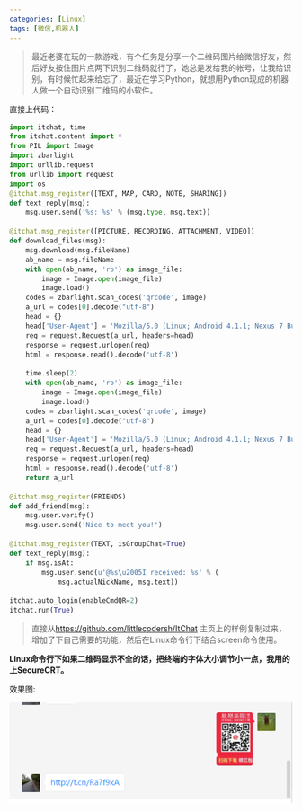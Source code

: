```yaml
---
categories: [Linux]
tags: [微信,机器人]
---
```


> 最近老婆在玩的一款游戏，有个任务是分享一个二维码图片给微信好友，然后好友按住图片点两下识别二维码就行了，她总是发给我的帐号，让我给识别，有时候忙起来给忘了，最近在学习Python，就想用Python现成的机器人做一个自动识别二维码的小软件。

直接上代码：
```python
import itchat, time
from itchat.content import *
from PIL import Image
import zbarlight
import urllib.request
from urllib import request
import os
@itchat.msg_register([TEXT, MAP, CARD, NOTE, SHARING])
def text_reply(msg):
    msg.user.send('%s: %s' % (msg.type, msg.text))

@itchat.msg_register([PICTURE, RECORDING, ATTACHMENT, VIDEO])
def download_files(msg):
    msg.download(msg.fileName)
    ab_name = msg.fileName
    with open(ab_name, 'rb') as image_file:
        image = Image.open(image_file)
        image.load()
    codes = zbarlight.scan_codes('qrcode', image)
    a_url = codes[0].decode("utf-8")
    head = {}
    head['User-Agent'] = 'Mozilla/5.0 (Linux; Android 4.1.1; Nexus 7 Build/JRO03D) AppleWebKit/535.19 (KHTML, like Gecko) Chrome/18.0.1025.166  Safari/535.19'
    req = request.Request(a_url, headers=head)
    response = request.urlopen(req)
    html = response.read().decode('utf-8')

    time.sleep(2)  
    with open(ab_name, 'rb') as image_file:
        image = Image.open(image_file)
        image.load()
    codes = zbarlight.scan_codes('qrcode', image)
    a_url = codes[0].decode("utf-8")
    head = {}
    head['User-Agent'] = 'Mozilla/5.0 (Linux; Android 4.1.1; Nexus 7 Build/JRO03D) AppleWebKit/535.19 (KHTML, like Gecko) Chrome/18.0.1025.166  Safari/535.19'
    req = request.Request(a_url, headers=head)
    response = request.urlopen(req)
    html = response.read().decode('utf-8')
    return a_url

@itchat.msg_register(FRIENDS)
def add_friend(msg):
    msg.user.verify()
    msg.user.send('Nice to meet you!')

@itchat.msg_register(TEXT, isGroupChat=True)
def text_reply(msg):
    if msg.isAt:
        msg.user.send(u'@%s\u2005I received: %s' % (
            msg.actualNickName, msg.text))

itchat.auto_login(enableCmdQR=2)
itchat.run(True)
```
> 直接从<https://github.com/littlecodersh/ItChat> 主页上的样例复制过来，增加了下自己需要的功能，然后在Linux命令行下结合screen命令使用。

**Linux命令行下如果二维码显示不全的话，把终端的字体大小调节小一点，我用的上SecureCRT。**

效果图:

![image.png](/upload/2018/03/201803051520236475421535.png)